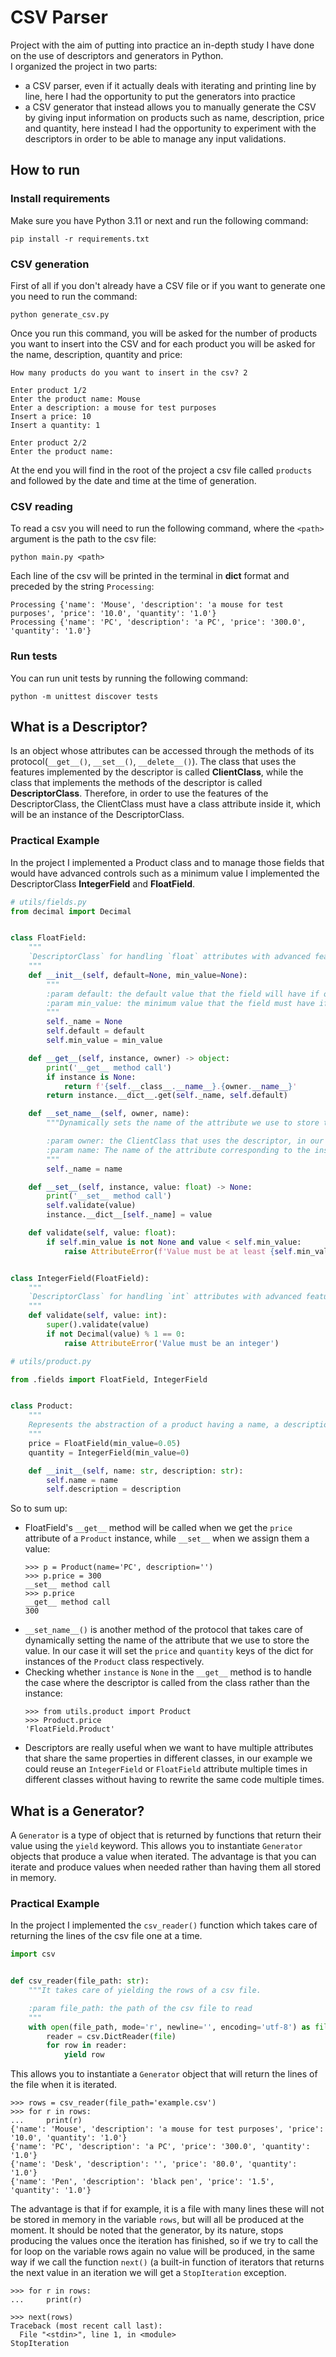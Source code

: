 # CSV Parser
Project with the aim of putting into practice an in-depth study I have done on the use of descriptors and generators in Python.  
I organized the project in two parts:
- a CSV parser, even if it actually deals with iterating and printing line by line, here I had the opportunity to put the generators into practice
- a CSV generator that instead allows you to manually generate the CSV by giving input information on products such as name, description, price and quantity, here instead I had the opportunity to experiment with the descriptors in order to be able to manage any input validations.

## How to run
### Install requirements
Make sure you have Python 3.11 or next and run the following command:
```
pip install -r requirements.txt
```

### CSV generation
First of all if you don't already have a CSV file or if you want to generate one you need to run the command:
```
python generate_csv.py
```

Once you run this command, you will be asked for the number of products you want to insert into the CSV and for each 
product you will be asked for the name, description, quantity and price:
```
How many products do you want to insert in the csv? 2

Enter product 1/2
Enter the product name: Mouse
Enter a description: a mouse for test purposes
Insert a price: 10
Insert a quantity: 1

Enter product 2/2
Enter the product name:
```
At the end you will find in the root of the project a csv file called `products` and followed by the date and time at the 
time of generation.

### CSV reading
To read a csv you will need to run the following command, where the `<path>` argument is the path to the csv file:
```
python main.py <path>
```

Each line of the csv will be printed in the terminal in **dict** format and preceded by the string `Processing`:
```
Processing {'name': 'Mouse', 'description': 'a mouse for test purposes', 'price': '10.0', 'quantity': '1.0'}
Processing {'name': 'PC', 'description': 'a PC', 'price': '300.0', 'quantity': '1.0'}

```

### Run tests
You can run unit tests by running the following command:
```
python -m unittest discover tests 
```

## What is a Descriptor?
Is an object whose attributes can be accessed through the methods of its protocol(`__get__()`, `__set__()`, `__delete__()`). 
The class that uses the features implemented by the descriptor is called **ClientClass**, while the class that implements 
the methods of the descriptor is called **DescriptorClass**. Therefore, in order to use the features of the DescriptorClass, 
the ClientClass must have a class attribute inside it, which will be an instance of the DescriptorClass.

### Practical Example
In the project I implemented a Product class and to manage those fields that would have advanced controls such as a minimum value I implemented the DescriptorClass **IntegerField** and **FloatField**.

```python
# utils/fields.py
from decimal import Decimal


class FloatField:
    """
    `DescriptorClass` for handling `float` attributes with advanced features such as default and minimum values.
    """
    def __init__(self, default=None, min_value=None):
        """
        :param default: the default value that the field will have if one is not provided, default to `None`
        :param min_value: the minimum value that the field must have if provided, default to `None`
        """
        self._name = None
        self.default = default
        self.min_value = min_value

    def __get__(self, instance, owner) -> object:
        print('__get__ method call')
        if instance is None:
            return f'{self.__class__.__name__}.{owner.__name__}'
        return instance.__dict__.get(self._name, self.default)

    def __set_name__(self, owner, name):
        """Dynamically sets the name of the attribute we use to store the value.

        :param owner: the ClientClass that uses the descriptor, in our case the `Product` class
        :param name: The name of the attribute corresponding to the instance of this DescriptorClass, in our case `price`
        """
        self._name = name

    def __set__(self, instance, value: float) -> None:
        print('__set__ method call')
        self.validate(value)
        instance.__dict__[self._name] = value

    def validate(self, value: float):
        if self.min_value is not None and value < self.min_value:
            raise AttributeError(f'Value must be at least {self.min_value}')


class IntegerField(FloatField):
    """
    `DescriptorClass` for handling `int` attributes with advanced features such as default and minimum values.
    """
    def validate(self, value: int):
        super().validate(value)
        if not Decimal(value) % 1 == 0:
            raise AttributeError('Value must be an integer')
```
```python
# utils/product.py

from .fields import FloatField, IntegerField


class Product:
    """
    Represents the abstraction of a product having a name, a description, a price and a quantity.
    """
    price = FloatField(min_value=0.05)
    quantity = IntegerField(min_value=0)

    def __init__(self, name: str, description: str):
        self.name = name
        self.description = description
```

So to sum up:
- FloatField's `__get__` method will be called when we get the `price` attribute of a `Product` instance, while `__set__` when we assign them a value: 
  ```
  >>> p = Product(name='PC', description='')
  >>> p.price = 300
  __set__ method call
  >>> p.price
  __get__ method call
  300
  ```
- `__set_name__()` is another method of the protocol that takes care of dynamically setting the name of the attribute that we 
use to store the value. In our case it will set the `price` and `quantity` keys of the dict for instances of the `Product` class respectively.
- Checking whether `instance` is `None` in the `__get__` method is to handle the case where the descriptor is called 
from the class rather than the instance:
  ```
  >>> from utils.product import Product
  >>> Product.price                  
  'FloatField.Product'
  ```
- Descriptors are really useful when we want to have multiple attributes that share the same properties in different classes, 
in our example we could reuse an `IntegerField` or `FloatField` attribute multiple times in different classes without having 
to rewrite the same code multiple times.

## What is a Generator?
A `Generator` is a type of object that is returned by functions that return their value using the `yield` keyword. 
This allows you to instantiate `Generator` objects that produce a value when iterated. 
The advantage is that you can iterate and produce values when needed rather than having them all stored in memory.

### Practical Example
In the project I implemented the `csv_reader()` function which takes care of returning the lines of the csv file one at a time.

```python
import csv


def csv_reader(file_path: str):
    """It takes care of yielding the rows of a csv file.

    :param file_path: the path of the csv file to read
    """
    with open(file_path, mode='r', newline='', encoding='utf-8') as file:
        reader = csv.DictReader(file)
        for row in reader:
            yield row        
```

This allows you to instantiate a `Generator` object that will return the lines of the file when it is iterated.
````
>>> rows = csv_reader(file_path='example.csv')
>>> for r in rows:
...     print(r)
{'name': 'Mouse', 'description': 'a mouse for test purposes', 'price': '10.0', 'quantity': '1.0'}
{'name': 'PC', 'description': 'a PC', 'price': '300.0', 'quantity': '1.0'}
{'name': 'Desk', 'description': '', 'price': '80.0', 'quantity': '1.0'}
{'name': 'Pen', 'description': 'black pen', 'price': '1.5', 'quantity': '1.0'}
````

The advantage is that if for example, it is a file with many lines these will not be stored in memory in the variable 
`rows`, but will all be produced at the moment. 
It should be noted that the generator, by its nature, stops producing the values once the iteration has finished, 
so if we try to call the for loop on the variable rows again no value will be produced, in the same way if we call the 
function `next()` (a built-in function of iterators that returns the next value in an iteration we will get a `StopIteration` exception.

```
>>> for r in rows:
...     print(r)

>>> next(rows)
Traceback (most recent call last):
  File "<stdin>", line 1, in <module>
StopIteration
```
